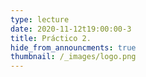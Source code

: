 ```yaml
---
type: lecture
date: 2020-11-12t19:00:00-3
title: Práctico 2. 
hide_from_announcments: true
thumbnail: /_images/logo.png
---
```

